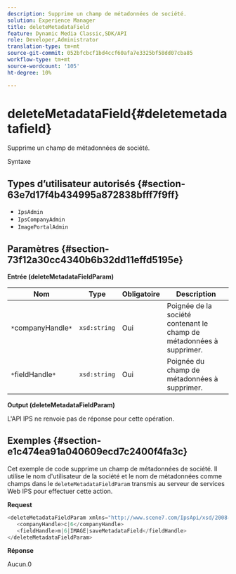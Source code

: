 ```yaml
---
description: Supprime un champ de métadonnées de société.
solution: Experience Manager
title: deleteMetadataField
feature: Dynamic Media Classic,SDK/API
role: Developer,Administrator
translation-type: tm+mt
source-git-commit: 052bfcbcf1bd4ccf60afa7e3325bf58dd07cba85
workflow-type: tm+mt
source-wordcount: '105'
ht-degree: 10%

---
```



# deleteMetadataField{#deletemetadatafield}

Supprime un champ de métadonnées de société.

Syntaxe

## Types d’utilisateur autorisés {#section-63e7d17f4b434995a872838bfff7f9ff}

* `IpsAdmin`
* `IpsCompanyAdmin`
* `ImagePortalAdmin`

## Paramètres {#section-73f12a30cc4340b6b32dd11effd5195e}

**Entrée (deleteMetadataFieldParam)**

| Nom | Type | Obligatoire | Description |
|---|---|---|---|
| `*`companyHandle`*` | `xsd:string` | Oui | Poignée de la société contenant le champ de métadonnées à supprimer. |
| `*`fieldHandle`*` | `xsd:string` | Oui | Poignée du champ de métadonnées à supprimer. |

**Output (deleteMetadataFieldParam)**

L&#39;API IPS ne renvoie pas de réponse pour cette opération.

## Exemples {#section-e1c474ea91a040609ecd7c2400f4fa3c}

Cet exemple de code supprime un champ de métadonnées de société. Il utilise le nom d&#39;utilisateur de la société et le nom de métadonnées comme champs dans le `deleteMetadataFieldParam` transmis au serveur de services Web IPS pour effectuer cette action.

**Request**

```java
<deleteMetadataFieldParam xmlns="http://www.scene7.com/IpsApi/xsd/2008-01-15">
   <companyHandle>c|6</companyHandle>
   <fieldHandle>m|6|IMAGE|saveMetadataField</fieldHandle>
</deleteMetadataFieldParam>
```

**Réponse**

Aucun.0
